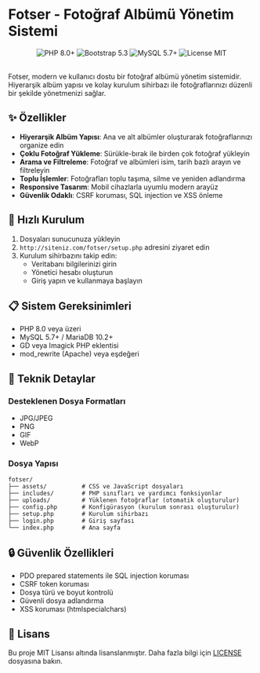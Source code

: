 # Fotser - Fotoğraf Albümü Yönetim Sistemi

<div align="center">
  <img src="https://img.shields.io/badge/PHP-8.0%2B-blue" alt="PHP 8.0+">
  <img src="https://img.shields.io/badge/Bootstrap-5.3-purple" alt="Bootstrap 5.3">
  <img src="https://img.shields.io/badge/MySQL-5.7%2B-orange" alt="MySQL 5.7+">
  <img src="https://img.shields.io/badge/License-MIT-green" alt="License MIT">
</div>

<br>

Fotser, modern ve kullanıcı dostu bir fotoğraf albümü yönetim sistemidir. Hiyerarşik albüm yapısı ve kolay kurulum sihirbazı ile fotoğraflarınızı düzenli bir şekilde yönetmenizi sağlar.

## ✨ Özellikler

- **Hiyerarşik Albüm Yapısı**: Ana ve alt albümler oluşturarak fotoğraflarınızı organize edin
- **Çoklu Fotoğraf Yükleme**: Sürükle-bırak ile birden çok fotoğraf yükleyin
- **Arama ve Filtreleme**: Fotoğraf ve albümleri isim, tarih bazlı arayın ve filtreleyin
- **Toplu İşlemler**: Fotoğrafları toplu taşıma, silme ve yeniden adlandırma
- **Responsive Tasarım**: Mobil cihazlarla uyumlu modern arayüz
- **Güvenlik Odaklı**: CSRF koruması, SQL injection ve XSS önleme

## 🚀 Hızlı Kurulum

1. Dosyaları sunucunuza yükleyin
2. `http://siteniz.com/fotser/setup.php` adresini ziyaret edin
3. Kurulum sihirbazını takip edin:
   - Veritabanı bilgilerinizi girin
   - Yönetici hesabı oluşturun
   - Giriş yapın ve kullanmaya başlayın

## 📋 Sistem Gereksinimleri

- PHP 8.0 veya üzeri
- MySQL 5.7+ / MariaDB 10.2+
- GD veya Imagick PHP eklentisi
- mod_rewrite (Apache) veya eşdeğeri

## 🔧 Teknik Detaylar

### Desteklenen Dosya Formatları
- JPG/JPEG
- PNG
- GIF
- WebP

### Dosya Yapısı
```
fotser/
├── assets/          # CSS ve JavaScript dosyaları
├── includes/        # PHP sınıfları ve yardımcı fonksiyonlar
├── uploads/         # Yüklenen fotoğraflar (otomatik oluşturulur)
├── config.php       # Konfigürasyon (kurulum sonrası oluşturulur)
├── setup.php        # Kurulum sihirbazı
├── login.php        # Giriş sayfası
└── index.php        # Ana sayfa
```

## 🔒 Güvenlik Özellikleri

- PDO prepared statements ile SQL injection koruması
- CSRF token koruması
- Dosya türü ve boyut kontrolü
- Güvenli dosya adlandırma
- XSS koruması (htmlspecialchars)

## 📝 Lisans

Bu proje MIT Lisansı altında lisanslanmıştır. Daha fazla bilgi için [LICENSE](LICENSE) dosyasına bakın.